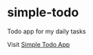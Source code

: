 # simple-todo
Todo app for my daily tasks

Visit [Simple Todo App](https://simple-todo-three-orcin.vercel.app/index.html)
